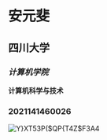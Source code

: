 # 安元斐
## 四川大学
### _计算机学院_
**计算机科学与技术**
### **2021141460026**
![` Y}XT53P($QP{T4Z`$F3A4](https://user-images.githubusercontent.com/95737301/145825220-2c580101-1b8e-4bd7-a289-a3299a1371a1.jpg)
